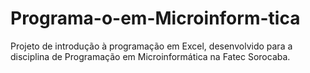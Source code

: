 # Programa-o-em-Microinform-tica
Projeto de introdução à programação em Excel, desenvolvido para a disciplina de Programação em Microinformática na Fatec Sorocaba.
